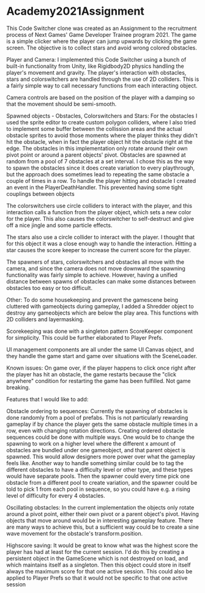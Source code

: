 # Academy2021Assignment

This Code Switcher clone was created as an Assignment to the recruitment process of Next Games' Game Developer Trainee program 2021.
The game is a simple clicker where the player can jump upwards by clicking the game screen. The objective is to collect stars and avoid wrong colored obstacles.

Player and Camera:
I implemented this Code Switcher using a bunch of built-in functionality from Unity, like Rigidbody2D physics handling the player's movement and gravity.
The player's interaction with obstacles, stars and colorswitchers are handled through the use of 2D colliders. This is a fairly simple way to call necessary functions from each interacting object.

Camera controls are based on the position of the player with a damping so that the movement should be semi-smooth.

Spawned objects - Obstacles, Colorswitchers and Stars:
For the obstacles I used the sprite editor to create custom polygon colliders, where I also tried to implement some buffer between the collission areas and the actual obstacle sprites to avoid those moments where the player thinks they didn't hit the obstacle, when in fact the player object hit the obstacle right at the edge.
The obstacles in this implementation only rotate around their own pivot point or around a parent objects' pivot.
Obstacles are spawned at random from a pool of 7 obstacles at a set interval. I chose this as the way to spawn the obstacles since it does create variation to every playthrough, but the approach does sometimes lead to repeating the same obstacle a couple of times in a row.
To handle the player hitting and obstacle I created an event in the PlayerDeathHandler. This prevented having some tight couplings between objects

The colorswitchers use circle colliders to interact with the player, and this interaction calls a function from the player object, which sets a new color for the player. This also causes the colorswitcher to self-destruct and give off a nice jingle and some particle effects.

The stars also use a circle collider to interact with the player. I thought that for this object it was a close enough way to handle the interaction. Hitting a star causes the score keeper to increase the current score for the player.

The spawners of stars, colorswitchers and obstacles all move with the camera, and since the camera does not move downward the spawning functionality was fairly simple to achieve. However, having a unified distance between spawns of obstacles can make some distances between obstacles too easy or too difficult.

Other:
To do some housekeeping and prevent the gamescene being cluttered with gameobjects during gameplay, I added a Shredder object to destroy any gameobjects which are below the play area. This functions with 2D colliders and layermasking.

Scorekeeping was done with a singleton pattern ScoreKeeper component for simplicity. This could be further elaborated to Player Prefs.

UI management components are all under the same UI Canvas object, and they handle the game start and game over situations with the SceneLoader.

Known issues:
On game over, if the player happens to click once right after the player has hit an obstacle, the game restarts because the "click anywhere" condition for restarting the game has been fulfilled. Not game breaking.

Features that I would like to add:

Obstacle ordering to sequences:
Currently the spawning of obstacles is done randomly from a pool of prefabs. This is not particularly rewarding gameplay if by chance the player gets the same obstacle multiple times in a row, even with changing rotation directions. Creating ordered obstacle sequences could be done with multiple ways. One would be to change the spawning to work on a higher level where the different x amount of obstacles are bundled under one gameobject, and that parent object is spawned. This would allow designers more power over what the gameplay feels like. Another way to handle something similar could be to tag the different obstacles to have a difficulty level or other type, and these types would have separate pools. Then the spawner could every time pick one obstacle from a different pool to create variation, and the spawner could be told to pick 1 from each pool in sequence, so you could have e.g. a rising level of difficulty for every 4 obstacles.

Oscillating obstacles:
In the current implementation the objects only rotate around a pivot point, either their own pivot or a parent object's pivot. Having objects that move around would be in interesting gameplay feature. There are many ways to achieve this, but a sufficient way could be to create a sine wave movement for the obstacle's transform.position.

Highscore saving:
It would be great to know what was the highest score the player has had at least for the current session. I'd do this by creating a persistent object in the GameScene which is not destroyed on load, and which maintains itself as a singleton. Then this object could store in itself always the maximum score for that one active session. This could also be applied to Player Prefs so that it would not be specific to that one active session

